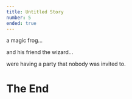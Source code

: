 ```yaml
---
title: Untitled Story
number: 5
ended: true
---
```


<story-part username="hennifant" image="">

a magic frog...

</story-part>
<story-part username="thecodelander" image="">

and his friend the wizard...

</story-part>

<story-part username="magicstoryfrog" image="">

were having a party that nobody was invited to.

# The End

</story-part>
